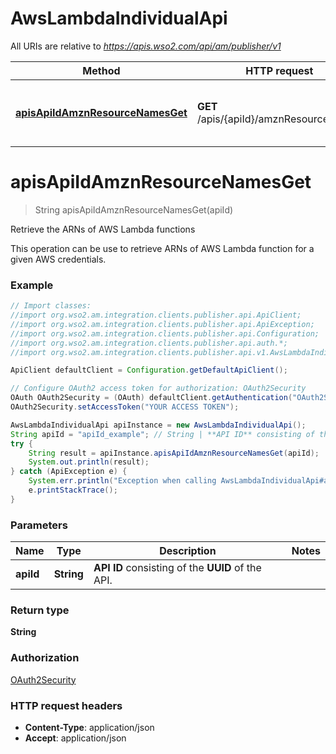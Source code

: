 # AwsLambdaIndividualApi

All URIs are relative to *https://apis.wso2.com/api/am/publisher/v1*

Method | HTTP request | Description
------------- | ------------- | -------------
[**apisApiIdAmznResourceNamesGet**](AwsLambdaIndividualApi.md#apisApiIdAmznResourceNamesGet) | **GET** /apis/{apiId}/amznResourceNames | Retrieve the ARNs of AWS Lambda functions


<a name="apisApiIdAmznResourceNamesGet"></a>
# **apisApiIdAmznResourceNamesGet**
> String apisApiIdAmznResourceNamesGet(apiId)

Retrieve the ARNs of AWS Lambda functions

This operation can be use to retrieve ARNs of AWS Lambda function for a given AWS credentials. 

### Example
```java
// Import classes:
//import org.wso2.am.integration.clients.publisher.api.ApiClient;
//import org.wso2.am.integration.clients.publisher.api.ApiException;
//import org.wso2.am.integration.clients.publisher.api.Configuration;
//import org.wso2.am.integration.clients.publisher.api.auth.*;
//import org.wso2.am.integration.clients.publisher.api.v1.AwsLambdaIndividualApi;

ApiClient defaultClient = Configuration.getDefaultApiClient();

// Configure OAuth2 access token for authorization: OAuth2Security
OAuth OAuth2Security = (OAuth) defaultClient.getAuthentication("OAuth2Security");
OAuth2Security.setAccessToken("YOUR ACCESS TOKEN");

AwsLambdaIndividualApi apiInstance = new AwsLambdaIndividualApi();
String apiId = "apiId_example"; // String | **API ID** consisting of the **UUID** of the API. 
try {
    String result = apiInstance.apisApiIdAmznResourceNamesGet(apiId);
    System.out.println(result);
} catch (ApiException e) {
    System.err.println("Exception when calling AwsLambdaIndividualApi#apisApiIdAmznResourceNamesGet");
    e.printStackTrace();
}
```

### Parameters

Name | Type | Description  | Notes
------------- | ------------- | ------------- | -------------
 **apiId** | **String**| **API ID** consisting of the **UUID** of the API.  |

### Return type

**String**

### Authorization

[OAuth2Security](../README.md#OAuth2Security)

### HTTP request headers

 - **Content-Type**: application/json
 - **Accept**: application/json

